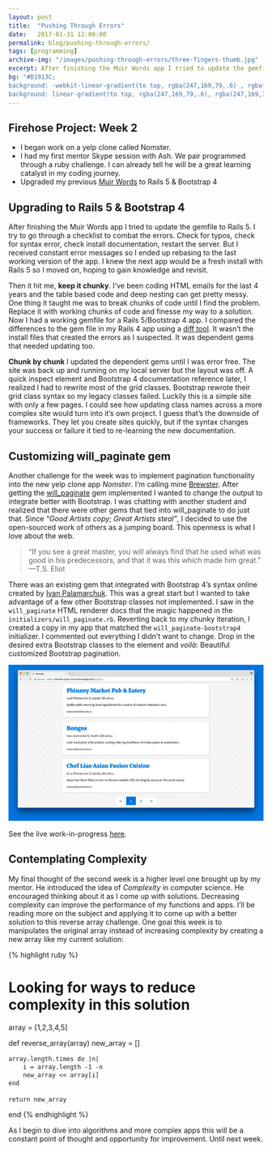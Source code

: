```yaml
---
layout: post
title:  "Pushing Through Errors"
date:   2017-01-31 12:00:00
permalink: blog/pushing-through-errors/
tags: [programming]
archive-img: "/images/pushing-through-errors/three-fingers-thumb.jpg"
excerpt: After finishing the Muir Words app I tried to update the gemfile to Rails 5. I try to go through a checklist to combat the errors. Check for typos, check for
bg: "#D1913C;
background: -webkit-linear-gradient(to top, rgba(247,169,79,.6) , rgba(247,169,79,0.9)), url('/images/pushing-through-errors/three-fingers.jpg') no-repeat center bottom;
background: linear-gradient(to top, rgba(247,169,79,.6), rgba(247,169,79,0.9)), url('/images/pushing-through-errors/three-fingers.jpg') no-repeat center bottom; background-size: cover;"
---
```


## Firehose Project: Week 2

- I began work on a yelp clone called Nomster. 
- I had my first mentor Skype session with Ash. We pair programmed through a ruby challenge. I can already tell he will be a great learning catalyst in my coding journey.
- Upgraded my previous [Muir Words](https://muir-words-justin-munn.herokuapp.com/) to Rails 5 & Bootstrap 4

## Upgrading to Rails 5 & Bootstrap 4

After finishing the Muir Words app I tried to update the gemfile to Rails 5. I try to go through a checklist to combat the errors. Check for typos, check for syntax error, check install documentation, restart the server. But I received constant error messages so I ended up rebasing to the last working version of the app. I knew the next app would be a fresh install with Rails 5 so I moved on, hoping to gain knowledge and revisit.

Then it hit me, **keep it chunky**. I&rsquo;ve been coding HTML emails for the last 4 years and the table based code and deep nesting can get pretty messy. One thing it taught me was to break chunks of code until I find the problem. Replace it with working chunks of code and finesse my way to a solution. Now I had a working gemfile for a Rails 5/Bootstrap 4 app. I compared the differences to the gem file in my Rails 4 app using a [diff tool](https://www.diffchecker.com/diff). It wasn&rsquo;t the install files that created the errors as I suspected. It was dependent gems that needed updating too.

**Chunk by chunk** I updated the dependent gems until I was error free. The site was back up and running on my local server but the layout was off. A quick inspect element and Bootstrap 4 documentation reference later, I realized I had to rewrite most of the grid classes. Bootstrap rewrote their grid class syntax so my legacy classes failed. Luckily this is a simple site with only a few pages. I could see how updating class names across a more complex site would turn into it&rsquo;s own project. I guess that&rsquo;s the downside of frameworks. They let you create sites quickly, but if the syntax changes your success or failure it tied to re-learning the new documentation.

## Customizing will_paginate gem

Another challenge for the week was to implement pagination functionality into the new yelp clone app *Nomster*. I&rsquo;m calling mine [Brewster](https://nomster-justin-munn.herokuapp.com). After getting the [will_paginate](https://github.com/mislav/will_paginate) gem implemented I wanted to change the output to integrate better with Bootstrap. I was chatting with another student and realized that there were other gems that tied into will_paginate to do just that. Since *“Good Artists copy; Great Artists steal”*, I decided to use the open-sourced work of others as a jumping board. This openness is what I love about the web.

> &ldquo;If you see a great master, you will always find that he used what was good in his predecessors, and that it was this which made him great.&rdquo; &mdash;T.S. Eliot

There was an existing gem that integrated with Bootstrap 4&rsquo;s syntax online created by [Ivan Palamarchuk](https://github.com/delef/will_paginate-bootstrap4). This was a great start but I wanted to take advantage of a few other Bootstrap classes not implemented. I saw in the `will_paginate` HTML renderer docs that the magic happened in the `initializers/will_paginate.rb`. Reverting back to my chunky iteration, I created a copy in my app that matched the `will_paginate-bootstrap4` initializer. I commented out everything I didn&rsquo;t want to change. Drop in the desired extra Bootstrap classes to the element and *voilà*: Beautiful customized Bootstrap pagination.

![Bootstrap Pagination](/images/pushing-through-errors/brewster-paginate.jpg)
<figcaption>See the live work-in-progress <a href="https://nomster-justin-munn.herokuapp.com">here</a>.</figcaption>

## Contemplating Complexity

My final thought of the second week is a higher level one brought up by my mentor. He introduced the idea of *Complexity* in computer science. He encouraged thinking about it as I come up with solutions. Decreasing complexity can improve the performance of my functions and apps. I&rsquo;ll be reading more on the subject and applying it to come up with a better solution to this reverse array challenge. One goal this week is to manipulates the original array instead of increasing complexity by creating a new array like my current solution:

{% highlight ruby %}
# Looking for ways to reduce complexity in this solution
array = [1,2,3,4,5]

def reverse_array(array)
    new_array = []
    
    array.length.times do |n|
        i = array.length -1 -n
        new_array << array[i]
    end
    
    return new_array
end
{% endhighlight %}

As I begin to dive into algorithms and more complex apps this will be a constant point of thought and opportunity for improvement. Until next week.
